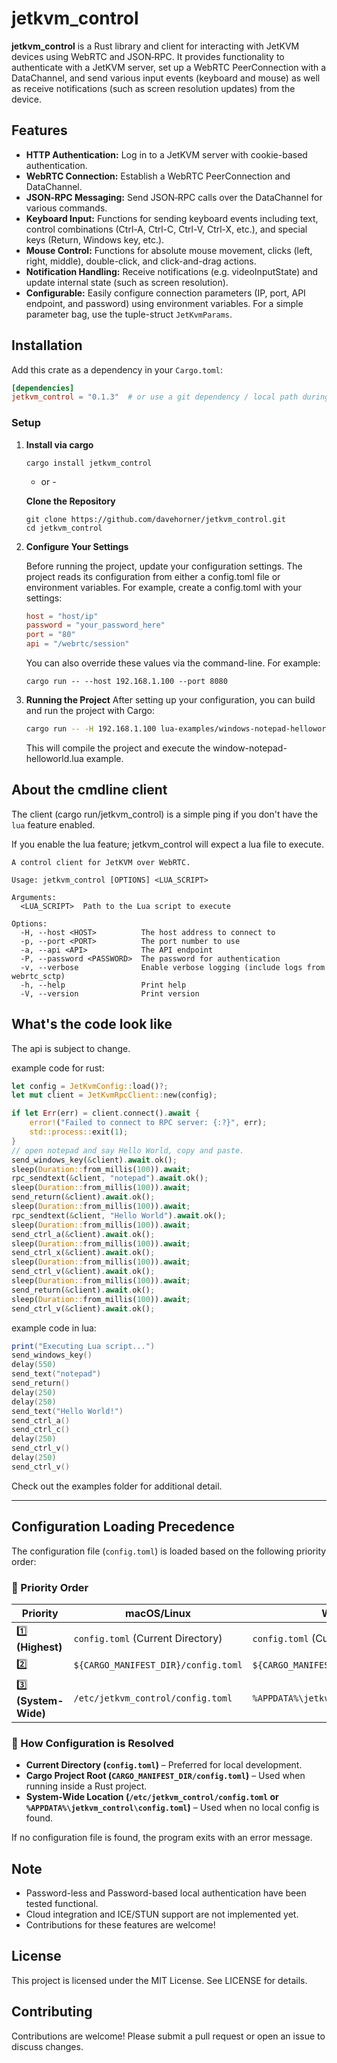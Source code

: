 # jetkvm_control

**jetkvm_control** is a Rust library and client for interacting with JetKVM devices using WebRTC and JSON‑RPC. It provides functionality to authenticate with a JetKVM server, set up a WebRTC PeerConnection with a DataChannel, and send various input events (keyboard and mouse) as well as receive notifications (such as screen resolution updates) from the device.

## Features

- **HTTP Authentication:** Log in to a JetKVM server with cookie-based authentication.
- **WebRTC Connection:** Establish a WebRTC PeerConnection and DataChannel.
- **JSON‑RPC Messaging:** Send JSON‑RPC calls over the DataChannel for various commands.
- **Keyboard Input:** Functions for sending keyboard events including text, control combinations (Ctrl-A, Ctrl-C, Ctrl-V, Ctrl-X, etc.), and special keys (Return, Windows key, etc.).
- **Mouse Control:** Functions for absolute mouse movement, clicks (left, right, middle), double-click, and click-and-drag actions.
- **Notification Handling:** Receive notifications (e.g. videoInputState) and update internal state (such as screen resolution).
- **Configurable:** Easily configure connection parameters (IP, port, API endpoint, and password) using environment variables. For a simple parameter bag, use the tuple-struct `JetKvmParams`.

## Installation

Add this crate as a dependency in your `Cargo.toml`:

```toml
[dependencies]
jetkvm_control = "0.1.3"  # or use a git dependency / local path during development
```

### Setup

1. **Install via cargo**
   ```
   cargo install jetkvm_control
   ```

   - or - 

   **Clone the Repository**
      ```
      git clone https://github.com/davehorner/jetkvm_control.git
      cd jetkvm_control
      ```

3. **Configure Your Settings**

    Before running the project, update your configuration settings. The project reads its configuration from either a config.toml file or environment variables. For example, create a config.toml with your settings:
      ```toml
      host = "host/ip"
      password = "your_password_here"
      port = "80"
      api = "/webrtc/session"
      ```

    You can also override these values via the command-line. For example:
    ```
    cargo run -- --host 192.168.1.100 --port 8080
    ```

4. **Running the Project**
    After setting up your configuration, you can build and run the project with Cargo:
     ```bash
     cargo run -- -H 192.168.1.100 lua-examples/windows-notepad-helloworld.lua
     ```

    This will compile the project and execute the window-notepad-helloworld.lua example.
  
## About the cmdline client

The client (cargo run/jetkvm_control) is a simple ping if you don't have the `lua` feature enabled.

If you enable the lua feature; jetkvm_control will expect a lua file to execute.

```
A control client for JetKVM over WebRTC.

Usage: jetkvm_control [OPTIONS] <LUA_SCRIPT>

Arguments:
  <LUA_SCRIPT>  Path to the Lua script to execute

Options:
  -H, --host <HOST>          The host address to connect to
  -p, --port <PORT>          The port number to use
  -a, --api <API>            The API endpoint
  -P, --password <PASSWORD>  The password for authentication
  -v, --verbose              Enable verbose logging (include logs from webrtc_sctp)
  -h, --help                 Print help
  -V, --version              Print version
```

## What's the code look like

The api is subject to change.

example code for rust:
```rust
let config = JetKvmConfig::load()?;
let mut client = JetKvmRpcClient::new(config);

if let Err(err) = client.connect().await {
    error!("Failed to connect to RPC server: {:?}", err);
    std::process::exit(1);
}
// open notepad and say Hello World, copy and paste.
send_windows_key(&client).await.ok();
sleep(Duration::from_millis(100)).await;
rpc_sendtext(&client, "notepad").await.ok();
sleep(Duration::from_millis(100)).await;
send_return(&client).await.ok();
sleep(Duration::from_millis(100)).await;
rpc_sendtext(&client, "Hello World").await.ok();
sleep(Duration::from_millis(100)).await;
send_ctrl_a(&client).await.ok();
sleep(Duration::from_millis(100)).await;
send_ctrl_x(&client).await.ok();
sleep(Duration::from_millis(100)).await;
send_ctrl_v(&client).await.ok();
sleep(Duration::from_millis(100)).await;
send_return(&client).await.ok();
sleep(Duration::from_millis(100)).await;
send_ctrl_v(&client).await.ok();
```

example code in lua:
```lua
print("Executing Lua script...")
send_windows_key()
delay(550)
send_text("notepad")
send_return()
delay(250)
delay(250)
send_text("Hello World!")
send_ctrl_a()
send_ctrl_c()
delay(250)
send_ctrl_v()
delay(250)
send_ctrl_v()
```

Check out the examples folder for additional detail.

---

## **Configuration Loading Precedence**
The configuration file (`config.toml`) is loaded based on the following priority order:

### **📌 Priority Order**
| Priority | macOS/Linux                  | Windows                                  |
|----------|------------------------------|------------------------------------------|
| 1️⃣ **(Highest)** | `config.toml` (Current Directory) | `config.toml` (Current Directory) |
| 2️⃣ | `${CARGO_MANIFEST_DIR}/config.toml` | `${CARGO_MANIFEST_DIR}/config.toml` |
| 3️⃣ **(System-Wide)** | `/etc/jetkvm_control/config.toml` | `%APPDATA%\jetkvm_control\config.toml` |

### **📍 How Configuration is Resolved**
- **Current Directory (`config.toml`)** – Preferred for local development.
- **Cargo Project Root (`CARGO_MANIFEST_DIR/config.toml`)** – Used when running inside a Rust project.
- **System-Wide Location (`/etc/jetkvm_control/config.toml` or `%APPDATA%\jetkvm_control\config.toml`)** – Used when no local config is found.

If no configuration file is found, the program exits with an error message.

## Note
  - Password-less and Password-based local authentication have been tested functional.
  - Cloud integration and ICE/STUN support are not implemented yet.
  - Contributions for these features are welcome!

## License
This project is licensed under the MIT License. See LICENSE for details.

## Contributing
Contributions are welcome! Please submit a pull request or open an issue to discuss changes.

